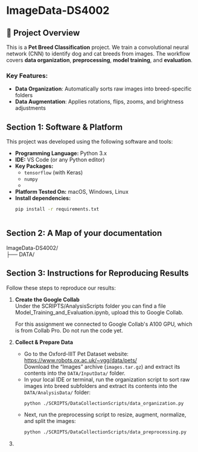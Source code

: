 <!-- README for ImageData-DS4002 -->

# ImageData-DS4002

<!-- Project Overview -->
## 📌 Project Overview

This is a **Pet Breed Classification** project. We train a convolutional neural network (CNN) to identify dog and cat breeds from images. The workflow covers **data organization**, **preprocessing**, **model training**, and **evaluation**.

### Key Features:
- **Data Organization**: Automatically sorts raw images into breed-specific folders  
- **Data Augmentation**: Applies rotations, flips, zooms, and brightness adjustments  


<!-- Section 1: Software & Platform -->
## Section 1: Software & Platform

This project was developed using the following software and tools:

- **Programming Language:** Python 3.x  
- **IDE:** VS Code (or any Python editor)  
- **Key Packages:**  
  - `tensorflow` (with Keras)  
  - `numpy`  
  - 
- **Platform Tested On:** macOS, Windows, Linux  
- **Install dependencies:**  
  ```bash
  pip install -r requirements.txt



<!-- Section 2: Project Folder Structure -->
## Section 2: A Map of your documentation
ImageData-DS4002/  
├── DATA/



<!-- Section 3: Instructions for Reproducing Results -->
## Section 3: Instructions for Reproducing Results
Follow these steps to reproduce our results:

1. **Create the Google Collab**  
   Under the SCRIPTS/AnalysisScripts folder you can find a file Model_Training_and_Evaluation.ipynb, upload this to Google Collab.

   For this assignment we connected to Google Collab's A100 GPU, which is from Collab Pro. Do not run the code yet.
2. **Collect & Prepare Data**   
   - Go to the Oxford-IIIT Pet Dataset website: https://www.robots.ox.ac.uk/~vgg/data/pets/  
     Download the “Images” archive (`images.tar.gz`) and extract its contents into the `DATA/InputData/` folder.
   - In your local IDE or terminal, run the organization script to sort raw images into breed subfolders and extract its contents into the `DATA/AnalysisData/` folder:  
     ```bash
     python ./SCRIPTS/DataCollectionScripts/data_organization.py
     ```  
   - Next, run the preprocessing script to resize, augment, normalize, and split the images:  
     ```bash
     python ./SCRIPTS/DataCollectionScripts/data_preprocessing.py
     ```
3. 
   
